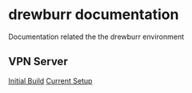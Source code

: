 # drewburr documentation

Documentation related the the drewburr environment

## VPN Server

[Initial Build](OpenVPN/initial-build.md)
[Current Setup](OpenVPN/setup.md)

